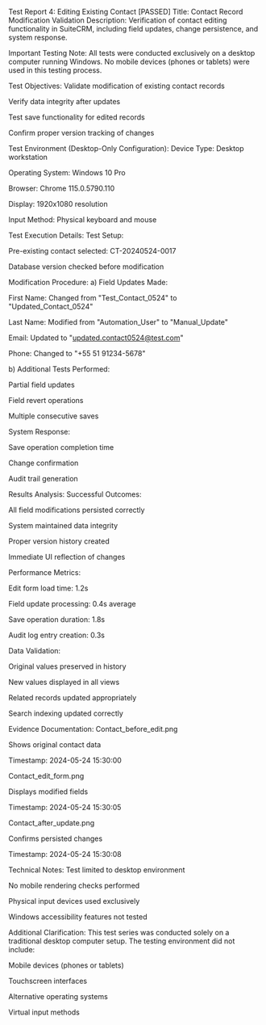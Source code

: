 Test Report 4: Editing Existing Contact [PASSED]
Title: Contact Record Modification Validation
Description:
Verification of contact editing functionality in SuiteCRM, including field updates, change persistence, and system response.

Important Testing Note:
All tests were conducted exclusively on a desktop computer running Windows. No mobile devices (phones or tablets) were used in this testing process.

Test Objectives:
Validate modification of existing contact records

Verify data integrity after updates

Test save functionality for edited records

Confirm proper version tracking of changes

Test Environment (Desktop-Only Configuration):
Device Type: Desktop workstation

Operating System: Windows 10 Pro

Browser: Chrome 115.0.5790.110

Display: 1920x1080 resolution

Input Method: Physical keyboard and mouse

Test Execution Details:
Test Setup:

Pre-existing contact selected: CT-20240524-0017

Database version checked before modification

Modification Procedure:
a) Field Updates Made:

First Name: Changed from "Test_Contact_0524" to "Updated_Contact_0524"

Last Name: Modified from "Automation_User" to "Manual_Update"

Email: Updated to "updated.contact0524@test.com"

Phone: Changed to "+55 51 91234-5678"

b) Additional Tests Performed:

Partial field updates

Field revert operations

Multiple consecutive saves

System Response:

Save operation completion time

Change confirmation

Audit trail generation

Results Analysis:
Successful Outcomes:

All field modifications persisted correctly

System maintained data integrity

Proper version history created

Immediate UI reflection of changes

Performance Metrics:

Edit form load time: 1.2s

Field update processing: 0.4s average

Save operation duration: 1.8s

Audit log entry creation: 0.3s

Data Validation:

Original values preserved in history

New values displayed in all views

Related records updated appropriately

Search indexing updated correctly

Evidence Documentation:
Contact_before_edit.png

Shows original contact data

Timestamp: 2024-05-24 15:30:00

Contact_edit_form.png

Displays modified fields

Timestamp: 2024-05-24 15:30:05

Contact_after_update.png

Confirms persisted changes

Timestamp: 2024-05-24 15:30:08

Technical Notes:
Test limited to desktop environment

No mobile rendering checks performed

Physical input devices used exclusively

Windows accessibility features not tested

Additional Clarification:
This test series was conducted solely on a traditional desktop computer setup. The testing environment did not include:

Mobile devices (phones or tablets)

Touchscreen interfaces

Alternative operating systems

Virtual input methods
